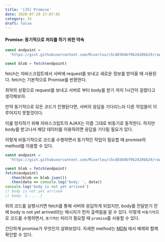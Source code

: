 ```yaml
---
title: '[JS] Promise'
date: 2020-07-29 17:07:91
category: JS
draft: false
---
```


#### Promise: 동기적으로 처리를 하기 위한 약속

```js
const endpoint =
  'https://gist.githubusercontent.com/Miserlou/c5cd8364bf9b2420bb29/raw/2bf258763cdddd704f8ffd3ea9a3e81d25e2c6f6/cities.json'

const blob = fetch(endpoint)
```

fetch는 자바스크립트에서 서버에 request를 보내고 새로운 정보를 받아올 때 사용된다. fetch는 기본적으로 Promise를 반환한다.

최악의 상황으로 request를 보내고 서버로 부터 body를 받기 까지 1시간이 걸렸다고 생각해보자.

만약 동기적으로 모든 코드가 진행된다면, 서버의 응답을 기다리느라 다른 작업들이 이루어지지 못할것이다.

이를 방지하기 위해 자바스크립트의 AJAX는 이름 그대로 비동기로 동작한다.
하지만 body를 받고나서 해당 데이터를 이용하려면 응답을 기다릴 필요가 있다.

이렇게 비동기적으로 코드를 수행하면서 동기적인 작업이 필요할 때 promise의 method를 이용할 수 있다.

```js
const endpoint =
  'https://gist.githubusercontent.com/Miserlou/c5cd8364bf9b2420bb29/raw/2bf258763cdddd704f8ffd3ea9a3e81d25e2c6f6/cities.json'

const blob = fetch(endpoint)
fetch(endpoint)
  .then(blob => blob.json())
  .then(data => console.log('body: ', data))
console.log('body is not yet arrived')
// body is not yet arrived
// body: {......}
```

위의 코드를 실행시키면 fetch를 통해 서버와 응답하게 되었지만,
body를 전달받기 전에 body is not yet arrived라는 메시지가 먼저 출력됨을 알 수 있다. 이렇게 `비동기적`으로 코드를 수행하면서, `동기적인` 처리가 필요할 때 `promise`를 사용할 수 있다.

간단하게 promise가 무엇인지 살펴보았다.
자세한 method는 [MDN](https://developer.mozilla.org/ko/docs/Web/JavaScript/Reference/Global_Objects/Promise) 에서 예제와 함께 확인할 수 있다.
